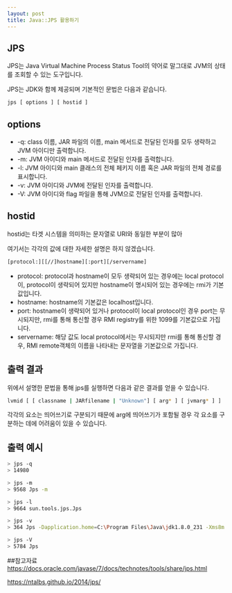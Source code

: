 ```yaml
---
layout: post
title: Java::JPS 활용하기
---
```

## JPS
JPS는 Java Virtual Machine Process Status Tool의 약어로
말그대로 JVM의 상태를 조회할 수 있는 도구입니다.

JPS는 JDK와 함께 제공되며
기본적인 문법은 다음과 같습니다.
~~~bash
jps [ options ] [ hostid ]
~~~

## options
* -q: class 이름, JAR 파일의 이름, main 메서드로 전달된 인자를 모두 생략하고 JVM 아이디만 출력합니다.
* -m: JVM 아이디와 main 메서드로 전달된 인자를 출력합니다.
* -l: JVM 아이디와 main 클래스의 전체 페키지 이름 혹은 JAR 파일의 전체 경로를 표시합니다.
* -v: JVM 아이디와 JVM에 전달된 인자를 출력합니다.
* -V: JVM 아이디와 flag 파일을 통해 JVM으로 전달된 인자를 출력합니다.

## hostid
hostid는 타겟 시스템을 의미하는 문자열로
URI와 동일한 부분이 많아

여기서는 각각의 값에 대한 자세한 설명은 하지 않겠습니다.

```bash
[protocol:][[//]hostname][:port][/servername]
```

* protocol: protocol과 hostname이 모두 생략되어 있는 경우에는 local protocol 이, protocol이 생략되어 있지만 hostname이 명시되어 있는 경우에는 rmi가 기본값입니다.
* hostname: hostname의 기본값은 localhost입니다.
* port: hostname이 생략되어 있거나 protocol이 local protocol인 경우 port는 무시되지만, rmi를 통해 통신할 경우 RMI registry를 위한 1099를 기본값으로 가집니다.
* servername: 해당 값도 local protocol에서는 무시되지만 rmi를 통해 통신할 경우, RMI remote객체의 이름을 나타내는 문자열을 기본값으로 가집니다. 
## 출력 결과
위에서 설명한 문법을 통해 jps를 실행하면
다음과 같은 결과를 얻을 수 있습니다.

```bash
lvmid [ [ classname | JARfilename | "Unknown"] [ arg* ] [ jvmarg* ] ]
``` 

각각의 요소는 띄어쓰기로 구분되기 때문에
arg에 띄어쓰기가 포함될 경우 
각 요소를 구분하는 데에 어려움이 있을 수 있습니다.
## 출력 예시
```bash
> jps -q
> 14980

> jps -m
> 9568 Jps -m

> jps -l
> 9664 sun.tools.jps.Jps

> jps -v 
> 364 Jps -Dapplication.home=C:\Program Files\Java\jdk1.8.0_231 -Xms8m

> jps -V
> 5784 Jps
```

##참고자료
https://docs.oracle.com/javase/7/docs/technotes/tools/share/jps.html

https://ntalbs.github.io/2014/jps/